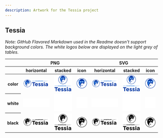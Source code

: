 ```yaml
---
description: Artwork for the Tessia project
---
```


## Tessia

*Note: GitHub Flavored Markdown used in the Readme doesn't support background colors. The white logos below are displayed on the light grey of tables.*

<table class="logos-table">
	<thead>
		<tr>
			<th></th>
			<th colspan="3">PNG</th>
			<th colspan="3">SVG</th>
		</tr>
		<tr>
			<th></th>
			<th>horizontal</th>
			<th>stacked</th>
			<th>icon</th>
			<th>horizontal</th>
			<th>stacked</th>
			<th>icon</th>
		</tr>
	</thead>	
    <tbody>
		<tr>
			<th>color</th>
			<td><a href="horizontal/color/tessia-horizontal-color.png" download><img src="horizontal/color/tessia-horizontal-color.png" width="200"></a></td>
			<td><a href="stacked/color/tessia-stacked-color.png" download><img src="stacked/color/tessia-stacked-color.png" width="95"></a></td>
			<td><a href="icon/color/tessia-icon-color.png" download><img src="icon/color/tessia-icon-color.png" width="75"></a></td>
			<td><a href="horizontal/color/tessia-horizontal-color.svg" download><img src="horizontal/color/tessia-horizontal-color.svg" width="200"></a></td>
			<td><a href="stacked/color/tessia-stacked-color.svg" download><img src="stacked/color/tessia-stacked-color.svg" width="95"></a></td>
			<td><a href="icon/color/tessia-icon-color.png" download><img src="icon/color/tessia-icon-color.png" width="75"></a></td>
		</tr>
		<tr>
			<th>white</th>
			<td><a href="horizontal/white/tessia-horizontal-white.png" download><img src="horizontal/white/tessia-horizontal-white.png" width="200"></a></td>
			<td><a href="stacked/white/tessia-stacked-white.png" download><img src="stacked/white/tessia-stacked-white.png" width="95"></a></td>
			<td><a href="icon/white/tessia-icon-white.png" download><img src="icon/white/tessia-icon-white.png" width="75"></a></td>
			<td><a href="horizontal/white/tessia-horizontal-white.svg" download><img src="horizontal/white/tessia-horizontal-white.svg" width="200"></a></td>
			<td><a href="stacked/white/tessia-stacked-white.svg" download><img src="stacked/white/tessia-stacked-white.svg" width="95"></a></td>
			<td><a href="icon/white/tessia-icon-white.svg" download><img src="icon/white/tessia-icon-white.svg" width="75"></a></td>
		</tr>
		<tr>
			<th>black</th>
			<td><a href="horizontal/black/tessia-horizontal-black.png" download><img src="horizontal/black/tessia-horizontal-black.png" width="200"></a></td>
			<td><a href="stacked/black/tessia-stacked-black.png" download><img src="stacked/black/tessia-stacked-black.png" width="95"></a></td>
			<td><a href="icon/black/tessia-icon-black.png" download><img src="icon/black/tessia-icon-black.png" width="75"></a></td>
			<td><a href="horizontal/black/tessia-horizontal-black.svg" download><img src="horizontal/black/tessia-horizontal-black.svg" width="200"></a></td>
			<td><a href="stacked/black/tessia-stacked-black.svg" download><img src="stacked/black/tessia-stacked-black.svg" width="95"></a></td>
			<td><a href="icon/black/tessia-icon-black.svg" download><img src="icon/black/tessia-icon-black.svg" width="75"></a></td>
		</tr>
	</tbody>	
</table>

